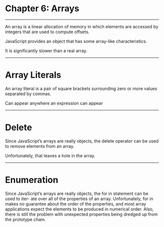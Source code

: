 # Chapter 6: Arrays
---

An array is a linear allocation of memory in which elements are accessed by integers that are used to compute offsets.

JavaScript provides an object that has some array-like characteristics.

It is significantly slower than a real array.

---

# Array Literals

An array literal is a pair of square brackets surrounding zero or more values separated by commas.

Can appear anywhere an expression can appear

---

# Delete

Since JavaScript’s arrays are really objects, the delete operator can be used to remove elements from an array.

Unfortunately, that leaves a hole in the array.

---

# Enumeration

Since JavaScript’s arrays are really objects, the for in statement can be used to iter- ate over all of the properties of an array. Unfortunately, for in makes no guarantee about the order of the properties, and most array applications expect the elements to be produced in numerical order. Also, there is still the problem with unexpected properties being dredged up from the prototype chain.
